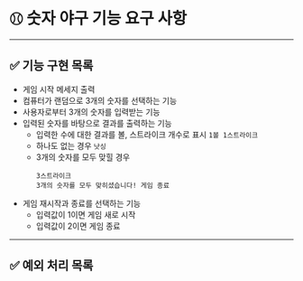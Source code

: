 # ⚾︎ 숫자 야구 기능 요구 사항

---

## ✅ 기능 구현 목록

- 게임 시작 메세지 출력
- 컴퓨터가 랜덤으로 3개의 숫자를 선택하는 기능
- 사용자로부터 3개의 숫자를 입력받는 기능
- 입력된 숫자를 바탕으로 결과를 출력하는 기능
  - 입력한 수에 대한 결과를 볼, 스트라이크 개수로 표시
    `1볼 1스트라이크`
  - 하나도 없는 경우
    `낫싱`
  - 3개의 숫자를 모두 맞힐 경우
    ```
    3스트라이크
    3개의 숫자를 모두 맞히셨습니다! 게임 종료
    ```
- 게임 재시작과 종료를 선택하는 기능
  - 입력값이 1이면 게임 새로 시작
  - 입력값이 2이면 게임 종료

---

## ✅ 예외 처리 목록
